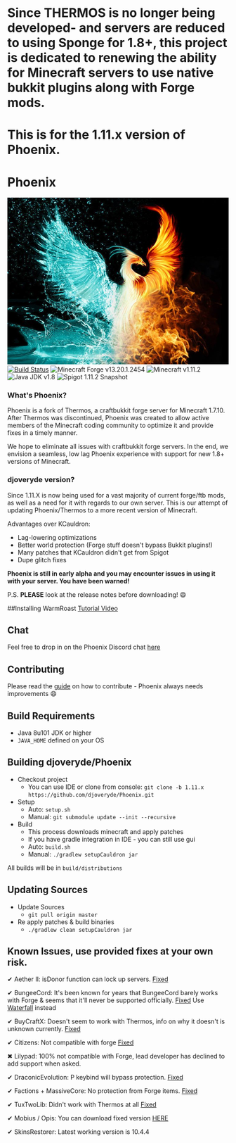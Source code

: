 # Since THERMOS is no longer being developed- and servers are reduced to using Sponge for 1.8+, this project is dedicated to renewing the ability for Minecraft servers to use native bukkit plugins along with Forge mods.

# This is for the 1.11.x version of Phoenix.

# Phoenix

![Phoenix](Phoenix_icon.png)
[![Build Status](https://travis-ci.org/djoveryde/Phoenix-1.11.2.svg?branch=master)](https://travis-ci.org/djoveryde/Phoenix_1.11)
![Minecraft Forge v13.20.1.2454][forge]
![Minecraft v1.11.2][mc]
![Java JDK v1.8][java]
![Spigot 1.11.2 Snapshot][spigot]

### What's Phoenix?
Phoenix is a fork of Thermos, a craftbukkit forge server for Minecraft 1.7.10. After Thermos was discontinued, Phoenix was created to allow active members of the Minecraft coding community to optimize it and provide fixes in a timely manner.

We hope to eliminate all issues with craftbukkit forge servers. In the end, we envision a seamless, low lag Phoenix experience with support for new 1.8+ versions of Minecraft.

### djoveryde version?
Since 1.11.X is now being used for a vast majority of current forge/ftb mods, as well as a need for it with regards to our own server. This is our attempt of updating Phoenix/Thermos to a more recent version of Minecraft.

Advantages over KCauldron:
+ Lag-lowering optimizations
+ Better world protection (Forge stuff doesn't bypass Bukkit plugins!)
+ Many patches that KCauldron didn't get from Spigot
+ Dupe glitch fixes


<!--- ### Downloads
#You can download the pre-built packages from [here](https://github.com/djoveryde/Phoenix/releases).
--->
**Phoenix is still in early alpha and you may encounter issues in using it with your server. You have been warned!**

P.S. **PLEASE** look at the release notes before downloading! :smile:

##Installing WarmRoast
[Tutorial Video](https://youtu.be/c0ffjooX7Jw)

## Chat

Feel free to drop in on the Phoenix Discord chat [here](https://discord.gg/Qfppqxf)

## Contributing

Please read the [guide](https://github.com/djoveryde/Phoenix/blob/master/CONTRIBUTING.md) on how to contribute - Phoenix always needs improvements :smile:

## Build Requirements
* Java 8u101 JDK or higher
* `JAVA_HOME` defined on your OS

## Building djoveryde/Phoenix
* Checkout project
  * You can use IDE or clone from console:
  `git clone -b 1.11.x https://github.com/djoveryde/Phoenix.git`
* Setup
  * Auto: `setup.sh`
  * Manual:
  `git submodule update --init --recursive`
* Build
  * This process downloads minecraft and apply patches
  * If you have gradle integration in IDE - you can still use gui
  * Auto: `build.sh`
  * Manual:
  `./gradlew setupCauldron jar`

All builds will be in `build/distributions`

## Updating Sources
* Update Sources
  * `git pull origin master`
* Re apply patches & build binaries
  * `./gradlew clean setupCauldron jar`

## Known Issues, use provided fixes at your own risk.

✔ Aether II: isDonor function can lock up servers. [Fixed]

✔ BungeeCord: It's been known for years that BungeeCord barely works with Forge & seems that it'll never be supported officially. [Fixed] Use [Waterfall](https://github.com/WaterfallMC/Waterfall) instead

✔ BuyCraftX: Doesn't seem to work with Thermos, info on why it doesn't is unknown currently. [Fixed]

✔ Citizens: Not compatible with forge [Fixed]

✖ Lilypad: 100% not compatible with Forge, lead developer has declined to add support when asked.

✔ DraconicEvolution: P keybind will bypass protection. [Fixed]

✔ Factions + MassiveCore: No protection from Forge items. [Fixed]

✔ TuxTwoLib: Didn't work with Thermos at all [Fixed]

✔ Mobius / Opis: You can download fixed version [HERE](https://cdn.discordapp.com/attachments/172072987154055168/186577486593785857/MobiusCore-1.2.5-Thermos.jar)

✔ SkinsRestorer: Latest working version is 10.4.4

[Fixed]: http://gogs.tcpr.ca/TCPR/Fixes "Fixed"
[Forge]: https://img.shields.io/badge/Minecraft%20Forge-v13.20.1.2454-green.svg "Minecraft Forge v13.20.1.2454"
[mc]: https://img.shields.io/badge/Minecraft-v1.11.2-green.svg "Minecraft 1.11.2"
[java]: https://img.shields.io/badge/Java%20JDK-v1.8-blue.svg "Java JDK 8"
[spigot]: https://img.shields.io/badge/Spigot-v1.11.2--R0.1--SNAPSHOT-green.svg "Spigot 1.11.2 R0.1 Snapshot"
